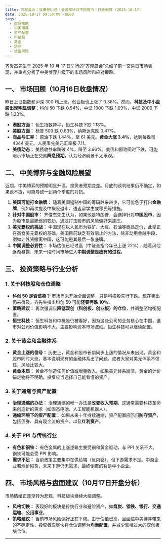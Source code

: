 ```yaml
---
title: 齐观晨会：我要是川总！会选择针对中国股市！打金融牌 (2025-10-17)
date: 2025-10-17 09:58:00 +0800
tags:
  - 市场策略
  - 中美博弈
  - 资产配置
  - 科技股
  - 黄金
  - 防守
  - 估值风险
---
```


齐俊杰先生于 2025 年 10 月 17 日举行的“齐观晨会”总结了前一交易日市场表现，并重点分析了中美博弈升级下的市场风险和应对策略。

## 一、 市场回顾（10月16日收盘情况）

昨日上证指数和沪深 300 均上涨，创业板也上涨了 0.38%。然而，**科技及中小盘股出现明显调整**：科创 50 下跌 0.94%，中证 1000 下跌 1.09%，中证 2000 下跌 1.23%。

*   **港股方面：** 恒生指数持平，恒生科技下跌 1.18%。
*   **美股方面：** 标普 500 跌 0.63%，纳斯达克跌 0.47%。
*   **商品与汇率：** 原油下跌 1.44%，至 61 美元。**黄金大涨 3.4%**，达到每盎司 4344 美元。人民币兑美元汇率报 7.11。
*   **美债动态：** 美债收益率跌破 4%，降至 3.96%。美债和原油同时下跌，可能暗示市场正在交易**降息预期**，认为经济前景不太乐观。

## 二、 中美博弈与金融风险展望

近期，中美博弈的预期明显升温，投资者预期变差。月底的谈判结果仍不确定，如果谈不拢，可能导致一到两个季度的对抗。

1.  **美国可能打金融牌：** 随着美国遏制中国的筹码越来越少，它可能急于打出**金融牌**，例如再次提及中概股退市、遣返留学生或移民等措施。
2.  **针对中国股市：** 齐俊杰先生认为，如果他是特朗普，会选择针对**中国股市**，因为股市是最脆弱的软肋，通过打击股市的风险偏好来施压。
3.  **美元霸权的挑战：** 中国现在以人民币为铁矿、大豆、石油等商品定价，此举正在蚕食美元霸权的基础。美国目前缺乏有效阻止的方法，除非动用金融手段，例如让外资撤离中国，这可能是其最后一张底牌。
4.  **中期调整必要性：** 市场估值已经过高（中证全指今年已上涨 22%），随着风险逐渐暴露，未来一段时间市场进入**中期调整是应有的过程**。

## 三、 投资策略与行业分析

### 1. 关于科技股和仓位调整

*   **科创 50 是否该卖？** 市场尚未开始全面调整，只是科技股先行下跌。现在卖出仍来得及。齐先生指出科创 50 可能**还要再跌 10%**。
*   **策略建议：** 再次强调应**降低双创（科创板、创业板）的仓位**，并调整至均衡配置。
*   **恒生科技：** 恒生科技和中概股仍被看好，因为这些公司的业务核心在中国，退市对公司价值影响不大，主要影响资本市场波动。恒生科技可以继续配置。

### 2. 关于黄金和金融体系

*   **黄金上涨的信号：** 历史上，黄金和股市长期同步上涨的情况从未出现。黄金和股市同时大涨，基本说明现有的金融体系出了问题，或者大家对美元体系不信任，风险比较大。
*   **黄金本质：** 黄金不创造任何价值或增量收入。如果美元体系崩溃，黄金的计价锚定物将不明确。投资应当选择自己能看懂的资产。

### 3. 关于通缩与资产配置

*   **治理通缩的办法：** 治理通缩的唯一办法是**改变收入预期**，这通常需要科技革命来创造新的需求（如固态电池、人工智能机器人）。
*   **通缩环境下的资产配置：** 如果未来十年持续通缩，资产配置应回归**防守资产**，包括债券、具有现金流的资产，以及**红利资产**。

### 4. 关于 PPI 与传统行业

*   **有色和钢铁：** 有色金属的上涨逻辑主要受铜和黄金驱动，与 PPI 关系不大。钢铁可能会受 PPI 影响。
*   **需求不足：** 当前政策主要集中在供给端（反内卷），但下游需求不足。中游企业若涨价囤货，未来下游仍无需求，最终倒霉的将是中小企业。

## 四、 市场风格与盘面建议（10月17日开盘分析）

市场情绪正逐渐转为悲观。科技板块继续大幅调整。

*   **风格切换：** 表现好的板块是传统行业和避险资产，如**煤炭、钢铁、银行、交通运输、公用事业**。
*   **策略建议：** 当前市场风险偏好正在下降。由于估值已高，且面临中美博弈带来的不确定性，投资者应尽快将仓位调整为**均衡配置**，并减少涨幅过大的双创板块仓位。
---